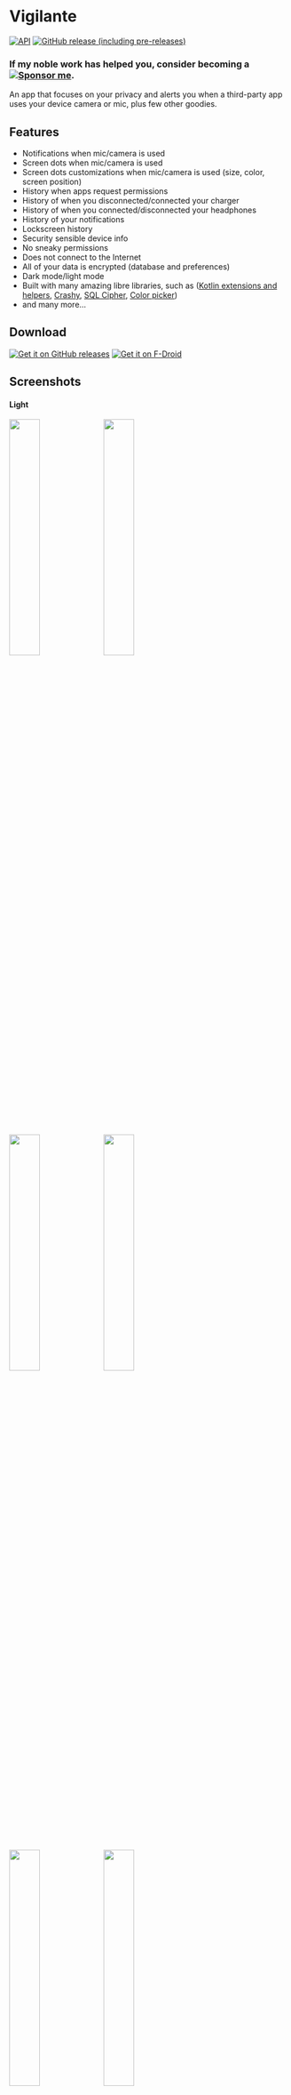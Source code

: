 # Vigilante

[![API](https://img.shields.io/badge/API-24%2B-brightgreen.svg?style=flat)](https://android-arsenal.com/api?level=21)
[![GitHub release (including pre-releases)](https://img.shields.io/github/v/release/FunkyMuse/Vigilante?include_prereleases)](https://github.com/FunkyMuse/Vigilante/releases/latest)

### If my noble work has helped you, consider becoming a [![Sponsor me](https://img.shields.io/badge/sponsor-30363D?style=for-the-badge&logo=GitHub-Sponsors&logoColor=#EA4AAA)](https://github.com/sponsors/FunkyMuse/).


An app that focuses on your privacy and alerts you when a third-party app uses your device camera or mic, plus few other goodies.

## Features
- Notifications when mic/camera is used
- Screen dots when mic/camera is used
- Screen dots customizations when mic/camera is used (size, color, screen position)
- History when apps request permissions
- History of when you disconnected/connected your charger
- History of when you connected/disconnected your headphones
- History of your notifications
- Lockscreen history
- Security sensible device info
- No sneaky permissions
- Does not connect to the Internet
- All of your data is encrypted (database and preferences)
- Dark mode/light mode
- Built with many amazing libre libraries, such as ([Kotlin extensions and helpers](https://github.com/FunkyMuse/KAHelpers), [Crashy](https://github.com/FunkyMuse/Crashy), [SQL Cipher](https://github.com/sqlcipher/android-database-sqlcipher), [Color picker](https://github.com/skydoves/ColorPickerView))
- and many more…

## Download
[![Get it on GitHub releases](https://i.ibb.co/q0mdc4Z/get-it-on-github.png)](https://github.com/FunkyMuse/Vigilante/releases/latest)
[![Get it on F-Droid](https://fdroid.gitlab.io/artwork/badge/get-it-on.png)](https://f-droid.org/en/packages/com.crazylegend.vigilante/)

## Screenshots

#### Light

<img src="https://raw.githubusercontent.com/FunkyMuse/Vigilante/master/fastlane/metadata/android/en-US/images/phoneScreenshots/screen_1.png" width="33%"> </img><img src="https://raw.githubusercontent.com/FunkyMuse/Vigilante/master/fastlane/metadata/android/en-US/images/phoneScreenshots/screen_2.png" width="33%"> </img><img src="https://raw.githubusercontent.com/FunkyMuse/Vigilante/master/fastlane/metadata/android/en-US/images/phoneScreenshots/screen_3.png" width="33%"></img> <img src="https://raw.githubusercontent.com/FunkyMuse/Vigilante/master/fastlane/metadata/android/en-US/images/phoneScreenshots/screen_4.png" width="33%"></img> <img src="https://raw.githubusercontent.com/FunkyMuse/Vigilante/master/fastlane/metadata/android/en-US/images/phoneScreenshots/screen_5.png" width="33%"></img> <img src="https://raw.githubusercontent.com/FunkyMuse/Vigilante/master/fastlane/metadata/android/en-US/images/phoneScreenshots/screen_6.png" width="33%"></img>
#### Dark

<img src="https://raw.githubusercontent.com/FunkyMuse/Vigilante/master/fastlane/metadata/android/en-US/images/phoneScreenshots/screen_7.png" width="33%"></img> <img src="https://raw.githubusercontent.com/FunkyMuse/Vigilante/master/fastlane/metadata/android/en-US/images/phoneScreenshots/screen_8.png" width="33%"></img> <img src="https://raw.githubusercontent.com/FunkyMuse/Vigilante/master/fastlane/metadata/android/en-US/images/phoneScreenshots/screen_9.png" width="33%"></img> <img src="https://raw.githubusercontent.com/FunkyMuse/Vigilante/master/fastlane/metadata/android/en-US/images/phoneScreenshots/screen_10.png" width="33%"></img> <img src="https://raw.githubusercontent.com/FunkyMuse/Vigilante/master/fastlane/metadata/android/en-US/images/phoneScreenshots/screen_11.png" width="33%"></img> <img src="https://raw.githubusercontent.com/FunkyMuse/Vigilante/master/fastlane/metadata/android/en-US/images/phoneScreenshots/screen_12.png" width="33%"></img>

## Translations
Help translate the app at [Hosted Weblate](https://hosted.weblate.org/projects/vigilante/).
<a href="https://hosted.weblate.org/engage/vigilante/">
<img src="https://hosted.weblate.org/widgets/vigilante/-/horizontal-blue.svg" alt="Translation status" />
</a>
* 🇨🇳 [@sr093906](https://github.com/sr093906)
* 🇫🇷 [@Trukmuch](https://github.com/Trukmuch)
* 🇲🇰 [@FunkyMuse](https://github.com/FunkyMuse)
* 🇵🇹 [@mezysinc](https://github.com/mezysinc)
* 🇷🇺 [@ferhadnecef](https://github.com/ferhadnecef)
* 🇪🇸 [@miguelcanosantana](https://github.com/miguelcanosantana)

Pull requests are also possible, Crowdin was removed because it isn't good, and only worked 1 out of 12 times.

## Known issues
* [Cannot uninstall app via Package Installer](https://github.com/FunkyMuse/Vigilante/issues/150) this issue has a [fix](https://github.com/FunkyMuse/Vigilante/issues/71#issuecomment-769303018)

## Built With 🛠

Some of the popular libraries and MVVM clean architecture used with Room database as a source.

* [Kotlin](https://kotlinlang.org/) - First class and official programming language for Android development.

* [Coroutines](https://kotlinlang.org/docs/reference/coroutines-overview.html) - Threads on steroids for Kotlin.
* [Flow](https://kotlin.github.io/kotlinx.coroutines/kotlinx-coroutines-core/kotlinx.coroutines.flow/-flow/) - A cold asynchronous data stream that sequentially emits values and completes normally or with an exception.
* [StateFlow](https://kotlin.github.io/kotlinx.coroutines/kotlinx-coroutines-core/kotlinx.coroutines.flow/-state-flow/) - A live data replacement.

* [Android JetPack](https://developer.android.com/jetpack) - Collection of libraries that help you design robust, testable, and maintainable apps.
  * [Paging3](https://developer.android.com/topic/libraries/architecture/paging/v3-overview) - Load and display small chunks of data at a time.
  * [ViewModel](https://developer.android.com/topic/libraries/architecture/viewmodel) - Stores UI-related data that isn't destroyed by UI changes.
  * [ViewBinding](https://developer.android.com/topic/libraries/view-binding) - A robust replacement for findViewById, kotlin sytnhetics and DataBinding.
  * [Navigation Components](https://developer.android.com/guide/navigation/navigation-getting-started) - Navigate fragments easier.
  * [SavedStateHandle](https://developer.android.com/reference/androidx/lifecycle/SavedStateHandle) - A handle to saved state passed down to androidx.lifecycle.ViewModel.
  * [Room](https://developer.android.google.cn/jetpack/androidx/releases/room) - Persistence library provides an abstraction layer over SQLite to allow for more robust database access while harnessing the full power of SQLite.
  * [Biometrics](https://developer.android.com/jetpack/androidx/releases/biometric) - Authenticate with biometrics or device credentials, and perform cryptographic operations.
  * [Security](https://developer.android.com/jetpack/androidx/releases/security) - Safely manage keys and encrypt files and shared preferences.
  * [Start-up](https://developer.android.com/jetpack/androidx/releases/startup) - Implement a straightforward, performant way to initialize components at app startup, such as our crash-reporting library [Crashy](https://github.com/FunkyMuse/Crashy).
* [Material Components for Android](https://github.com/material-components/material-components-android) - Modular and customizable Material Design UI components for Android.
* [Dependency Injection](https://developer.android.com/training/dependency-injection) -
  * [Hilt-Dagger](https://dagger.dev/hilt/) - Standard library to incorporate Dagger dependency injection into an Android app.
  * [Hilt-ViewModel](https://developer.android.com/training/dependency-injection/hilt-jetpack) - DI for injecting `ViewModel`.

* Architecture
    * Clean Architecture
    * MVVM 
    * Offline with Room + SQL Cipher
* Tests
  * [Mockk](https://mockk.io) - Mocking library for Kotlin.
  * [Coroutines test](https://kotlin.github.io/kotlinx.coroutines/kotlinx-coroutines-test/)

## Found this repository useful? ❤️

Support it by joining [stargazers](https://github.com/FunkyMuse/Vigilante/stargazers) for this repository. 🌠

And [follow me](https://github.com/FunkyMuse) or check out my [blog](https://funkymuse.dev/) for my next creations! ⭐

## Contributions

Feature requests and translations are always welcome.

## License
[GNU General Public License v3.0+](https://github.com/FunkyMuse/Vigilante/blob/master/LICENSE)


